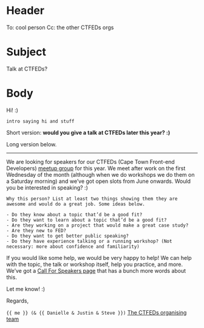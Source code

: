 # Header

To: cool person
Cc: the other CTFEDs orgs

# Subject

Talk at CTFEDs?

# Body

Hi! :)

`intro saying hi and stuff`

Short version: **would you give a talk at CTFEDs later this year? :)**

Long version below.

---

We are looking for speakers for our CTFEDs (Cape Town Front-end Developers) [meetup group](https://www.meetup.com/ctfeds/) for this year. We meet after work on the first Wednesday of the month (although when we do workshops we do them on a Saturday morning) and we’ve got open slots from June onwards. Would you be interested in speaking? :)

```
Why this person? List at least two things showing them they are awesome and would do a great job. Some ideas below.

- Do they know about a topic that’d be a good fit?
- Do they want to learn about a topic that’d be a good fit?
- Are they working on a project that would make a great case study?
- Are they new to FED?
- Do they want to get better public speaking?
- Do they have experience talking or a running workshop? (Not necessary: more about confidence and familiarity)
```

If you would like some help, we would be very happy to help! We can help with the topic, the talk or workshop itself, help you practice, and more. We’ve got a [Call For Speakers page](http://ctfeds.org/call-for-speakers/) that has a bunch more words about this.

Let me know! :)

Regards,

`{{ me }} (& {{ Danielle & Justin & Steve }})`
[The CTFEDs organising team](https://www.meetup.com/ctfeds/members/?op=leaders)
